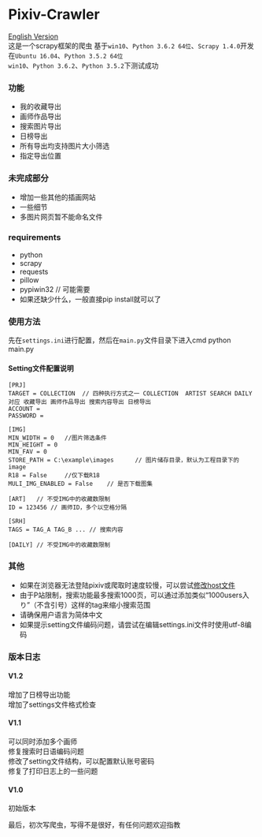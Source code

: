 # Pixiv-Crawler
[English Version](/others/README_en.md) <br>
这是一个scrapy框架的爬虫
基于`win10`、`Python 3.6.2 64位`、`Scrapy 1.4.0`开发<br>
在`Ubuntu 16.04`、`Python 3.5.2 64位`<br>
`win10`、`Python 3.6.2`、`Python 3.5.2`下测试成功

### 功能
* 我的收藏导出
* 画师作品导出
* 搜索图片导出
* 日榜导出
* 所有导出均支持图片大小筛选
* 指定导出位置

### 未完成部分
* 增加一些其他的插画网站
* 一些细节
* 多图片网页暂不能命名文件

### requirements
* python
* scrapy
* requests 
* pillow 
* pypiwin32 // 可能需要 
* 如果还缺少什么，一般直接pip install就可以了

### 使用方法
先在`settings.ini`进行配置，然后在`main.py`文件目录下进入cmd
	python main.py
#### Setting文件配置说明
	[PRJ]  
	TARGET = COLLECTION  // 四种执行方式之一 COLLECTION  ARTIST SEARCH DAILY 对应 收藏导出 画师作品导出 搜索内容导出 日榜导出
	ACCOUNT = 
	PASSWORD = 
	
	[IMG] 
	MIN_WIDTH = 0	//图片筛选条件
	MIN_HEIGHT = 0
	MIN_FAV = 0		
	STORE_PATH = C:\example\images		// 图片储存目录，默认为工程目录下的image
	R18 = False		//仅下载R18
	MULI_IMG_ENABLED = False	// 是否下载图集

	[ART]	// 不受IMG中的收藏数限制
	ID = 123456 // 画师ID，多个以空格分隔

	[SRH]
	TAGS = TAG_A TAG_B ... // 搜索内容
	
	[DAILY] // 不受IMG中的收藏数限制

### 其他
* 如果在浏览器无法登陆pixiv或爬取时速度较慢，可以尝试[修改host文件](./others/host.txt)
* 由于P站限制，搜索功能最多搜索1000页，可以通过添加类似“1000users入り”（不含引号）这样的tag来缩小搜索范围	
* 请确保用户语言为简体中文
* 如果提示setting文件编码问题，请尝试在编辑settings.ini文件时使用utf-8编码

### 版本日志
#### V1.2
增加了日榜导出功能<br>
增加了settings文件格式检查<br>
#### V1.1
可以同时添加多个画师<br>
修复搜索时日语编码问题<br>
修改了setting文件结构，可以配置默认账号密码<br>
修复了打印日志上的一些问题<br>
#### V1.0
初始版本<br>


最后，初次写爬虫，写得不是很好，有任何问题欢迎指教
